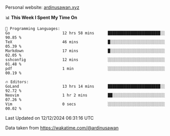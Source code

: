 Personal website: [ardinusawan.xyz](https://ardinusawan.xyz)

<!--START_SECTION:waka-->
📊 **This Week I Spent My Time On** 

```text
💬 Programming Languages: 
Go                       12 hrs 58 mins      ███████████████████████░░   90.85 % 
TeX                      46 mins             █░░░░░░░░░░░░░░░░░░░░░░░░   05.39 % 
Markdown                 17 mins             █░░░░░░░░░░░░░░░░░░░░░░░░   02.05 % 
sshconfig                12 mins             ░░░░░░░░░░░░░░░░░░░░░░░░░   01.48 % 
pdf                      1 min               ░░░░░░░░░░░░░░░░░░░░░░░░░   00.19 % 

🔥 Editors: 
GoLand                   13 hrs 14 mins      ███████████████████████░░   92.72 % 
Neovim                   1 hr 2 mins         ██░░░░░░░░░░░░░░░░░░░░░░░   07.26 % 
Vim                      0 secs              ░░░░░░░░░░░░░░░░░░░░░░░░░   00.02 % 
```


 Last Updated on 12/12/2024 06:31:16 UTC
<!--END_SECTION:waka-->
Data taken from https://wakatime.com/@ardinusawan
